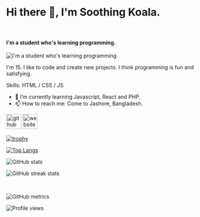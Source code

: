 # Hi there 👋, I'm Soothing Koala.
<br>

#### I'm a student who's learning programming.
![I'm a student who's learning programming.](https://arturssmirnovs.github.io/github-profile-readme-generator/images/banner.png)

I'm 15. I like to code and create new projects. I think programming is fun and satisfying. 

Skills: HTML / CSS / JS

- 🌱 I’m currently learning Javascript, React and PHP. 
- 📫 How to reach me: Come to Jashore, Bangladesh. 


[<img src='https://cdn.jsdelivr.net/npm/simple-icons@3.0.1/icons/github.svg' alt='github' height='40'>](https://github.com/soothingkoala)  [<img src='https://cdn.jsdelivr.net/npm/simple-icons@3.0.1/icons/icloud.svg' alt='website' height='40'>](soothingkoala.github.io)  

[![trophy](https://github-profile-trophy.vercel.app/?username=soothingkoala)](https://github.com/ryo-ma/github-profile-trophy)

[![Top Langs](https://github-readme-stats.vercel.app/api/top-langs/?username=soothingkoala)](https://github.com/anuraghazra/github-readme-stats)

![GitHub stats](https://github-readme-stats.vercel.app/api?username=soothingkoala&show_icons=true)  

![GitHub streak stats](https://github-readme-streak-stats.herokuapp.com/?user=soothingkoala)  

<br>

![GitHub metrics](https://metrics.lecoq.io/soothingkoala)  

![Profile views](https://gpvc.arturio.dev/soothingkoala)  
